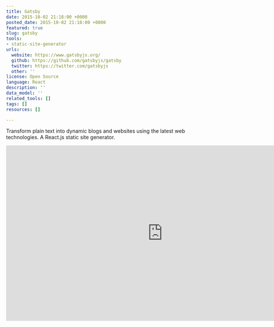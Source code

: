 ```yaml
---
title: Gatsby
date: 2015-10-02 21:18:00 +0000
posted_date: 2015-10-02 21:18:00 +0000
featured: true
slug: gatsby
tools:
- static-site-generator
urls:
  website: https://www.gatsbyjs.org/
  github: https://github.com/gatsbyjs/gatsby
  twitter: https://twitter.com/gatsbyjs
  other: ''
license: Open Source
language: React
description: ''
data_model: ''
related_tools: []
tags: []
resources: []

---
```

Transform plain text into dynamic blogs and websites using the latest web technologies. A React.js static site generator.

<div class="embed-container">
<iframe width="853" height="480" src="https://www.youtube-nocookie.com/embed/G4LVKJOOj7o?rel=0&amp;showinfo=0" frameborder="0" allowfullscreen></iframe>
</div>
